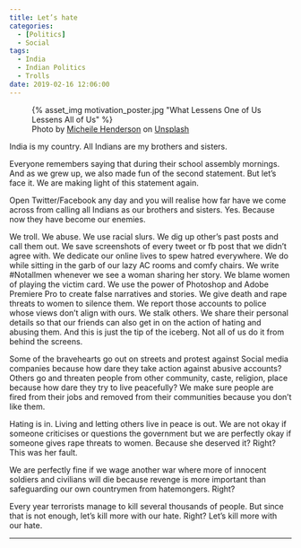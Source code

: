 ```yaml
---
title: Let’s hate
categories:
  - [Politics]
  - Social
tags:
  - India
  - Indian Politics
  - Trolls
date: 2019-02-16 12:06:00
---
```


<figure>{% asset_img motivation_poster.jpg "What Lessens One of Us Lessens All of Us" %}<figcaption>Photo by <a href="https://unsplash.com/@micheile" target="_blank">Micheile Henderson</a> on <a href="https://unsplash.com" target="_blank">Unsplash</a></figcaption></figure> India is my country. All Indians are my brothers and sisters.

Everyone remembers saying that during their school assembly mornings. And as we grew up, we also made fun of the second statement. But let’s face it. We are making light of this statement again.
<!-- more -->
Open Twitter/Facebook any day and you will realise how far have we come across from calling all Indians as our brothers and sisters. Yes. Because now they have become our enemies.

We troll. We abuse. We use racial slurs. We dig up other’s past posts and call them out. We save screenshots of every tweet or fb post that we didn’t agree with. We dedicate our online lives to spew hatred everywhere. We do while sitting in the garb of our lazy AC rooms and comfy chairs. We write #Notallmen whenever we see a woman sharing her story. We blame women of playing the victim card. We use the power of Photoshop and Adobe Premiere Pro to create false narratives and stories. We give death and rape threats to women to silence them. We report those accounts to police whose views don’t align with ours. We stalk others. We share their personal details so that our friends can also get in on the action of hating and abusing them. And this is just the tip of the iceberg. Not all of us do it from behind the screens.

Some of the bravehearts go out on streets and protest against Social media companies because how dare they take action against abusive accounts? Others go and threaten people from other community, caste, religion, place because how dare they try to live peacefully? We make sure people are fired from their jobs and removed from their communities because you don’t like them.

Hating is in. Living and letting others live in peace is out. We are not okay if someone criticises or questions the government but we are perfectly okay if someone gives rape threats to women. Because she deserved it? Right? This was her fault.

We are perfectly fine if we wage another war where more of innocent soldiers and civilians will die because revenge is more important than safeguarding our own countrymen from hatemongers. Right?

Every year terrorists manage to kill several thousands of people. But since that is not enough, let’s kill more with our hate. Right? Let’s kill more with our hate.

* * *
